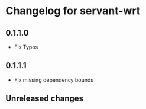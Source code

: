 # Changelog for servant-wrt

## 0.1.1.0

- Fix Typos

## 0.1.1.1

- Fix missing dependency bounds

## Unreleased changes

